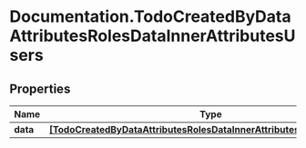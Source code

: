 # Documentation.TodoCreatedByDataAttributesRolesDataInnerAttributesUsers

## Properties

Name | Type | Description | Notes
------------ | ------------- | ------------- | -------------
**data** | [**[TodoCreatedByDataAttributesRolesDataInnerAttributesUsersDataInner]**](TodoCreatedByDataAttributesRolesDataInnerAttributesUsersDataInner.md) |  | [optional] 


